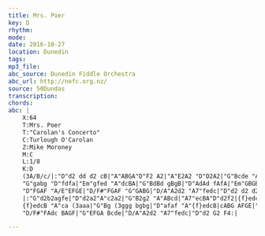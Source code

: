 ```yaml
---
title: Mrs. Poer
key: D
rhythm:
mode:
date: 2016-10-27
location: Dunedin
tags:
mp3_file:
abc_source: Dunedin Fiddle Orchestra
abc_url: http://nefc.org.nz/
source: 50Dundas
transcription:
chords:
abc: |
    X:64
    T:Mrs. Poer
    T:"Carolan's Concerto"
    C:Turlough O'Carolan
    Z:Mike Moroney
    M:C
    L:1/8
    K:D
    (3A/B/c/|:"D"d2 dd d2 cB|"A"ABGA"D"F2 A2|"A"E2A2 "D"D2A2|"G"Bcde "A"dcBA|"D"d2a2 fgaf|"A7"efge "D"fgaf|
    "G"gabg "D"fdfa|"Em"gfed "A"dcBA|"G"BdBd gBgB|"D"AdAd fAfA|"Em"GBGB efed|"A7"dcBc A2 AG|
    "D"FGAF "A/E"EFGE|"D/F#"FGAF "G"GABG|"D/A"A2d2 "A7"fedc|"D"d2 d2 d2 z (3A/B/c/:|
    |:"G"d2b2agfe|"D"d2a2"A"c2a2|"G"B2g2 "A"ABcd|"A7"ecBA"D"d2f2|{f}edcB"A" ca (3aaa|"G"Bg (3ggg "D"Af (3fff|
    {f}edcB "A"ca (3aaa|"G"Bg (3ggg bgbg|"D"afaf "A"{f}edcB|cABG AFGE|"D"DAFA DAFA|"Em"GEBE GEBE|
    "D/F#"FAdc BAGF|"G"EFGA Bcde|"D/A"A2d2 "A7"fedc|"D"d2 G2 F4:|

---
```

